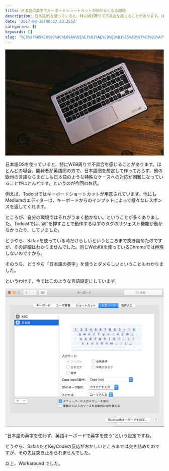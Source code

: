```yaml
---
title: 日本語の英字でキーボードショートカットが効かなくなる問題
description: 日本語OSを使っていると、特にWEB周りで不具合を感じることがあります。ほとんどの場合、開発者が英語圏の方で、日本語圏を想定して作っておらず、他の欧州の言語ならまだしも日本語のような特殊なケースへの対応が困難になっていることがほとんどです。というのが今回のお話。
date: '2017-08-26T00:32:23.255Z'
categories: []
keywords: []
slug: "%E6%97%A5%E6%9C%AC%E8%AA%9E%E3%81%AE%E8%8B%B1%E5%AD%97%E3%81%A7%E3%82%AD%E3%83%BC%E3%83%9C%E3%83%BC%E3%83%89%E3%82%B7%E3%83%A7%E3%83%BC%E3%83%88%E3..."
---
```

![](1__uVd5GPPBdU82kq4IrVH5Xg.jpeg)

日本語OSを使っていると、特にWEB周りで不具合を感じることがあります。ほとんどの場合、開発者が英語圏の方で、日本語圏を想定して作っておらず、他の欧州の言語ならまだしも日本語のような特殊なケースへの対応が困難になっていることがほとんどです。というのが今回のお話。

例えば、Todoistではキーボードショートカットが用意されています。他にも Mediumのエディターは、キーボードからのインプットによって様々なレスポンスを返してくれます。

ところが、自分の環境ではそれがうまく動かない。ということが多くありました。Todoistでは、”@”を押すことで動作するはずのタグのサジェスト機能が動かなかったり、していました。

どうやら、Safariを使っている時だけらしいというところまで突き詰めたのですが、その詳細はわかりませんでした。同じWebKitを使っているChromeでは再現しないのですから。

そのうち、どうやら「日本語の英字」を使うとダメらしいということもわかりました。

というわけで、今ではこのような言語設定にしています。

![](1__XVKZDketOkcbdIYVbpceiA.png)

“日本語の英字を使わず、英語キーボードで英字を使う”という設定ですね。

どうやら、SafariだとKeyCodeの反応がおかしいところまでは突き詰めたのですが、その先は突き止められませんでした。

以上、Workaround でした。